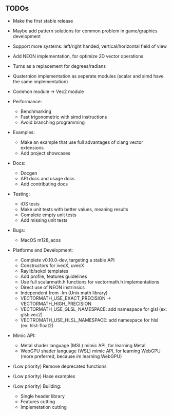 ## TODOs
- Make the first stable release
- Maybe add pattern solutions for common problem in game/graphics development
- Support more systems: left/right handed, vertical/horizontal field of view
- Add NEON implementation, for optimize 2D vector operations
- Turns as a replacement for degrees/radians
- Quaternion implementation as seperate modules (scalar and simd have the same implementation)
- Common module -> Vec2 module

- Performance:
    - Benchmarking
    - Fast trigonometric with simd instructions
    - Avoid branching programming

- Examples:
    - Make an example that use full advantages of clang vector extensions
    - Add project showcases

- Docs:
    - Docgen
    - API docs and usage docs
    - Add contributing docs

- Testing:
    - iOS tests
    - Make unit tests with better values, meaning results
    - Complete empty unit tests
    - Add missing unit tests

- Bugs:
    - MacOS m128_acos

- Platforms and Development:
    - Complete v0.10.0-dev, targeting a stable API
    - Constructors for ivecX, uvecX
    - Raylib/sokol templates
    - Add profile, features guidelines
    - Use full scalarmath.h functions for vectormath.h implementations
    - Direct use of NEON instrinsics
    - Independent from -lm (Unix math library)
    - VECTORMATH_USE_EXACT_PRECISION -> VECTORMATH_HIGH_PRECISION
    - VECTORMATH_USE_GLSL_NAMESPACE: add namespace for glsl (ex: glsl::vec2)
    - VECTROMATH_USE_HLSL_NAMESPACE: add namespace for hlsl (ex: hlsl::float2)

- Mimic API:
    - Metal shader language (MSL) mimic API, for learning Metal
    - WebGPU shader language (WSL) mimic API, for learning WebGPU (more preferred, because im learning WebGPU)

- (Low priority) Remove deprecated functions

- (Low priority) Haxe examples

- (Low priority) Building:
    - Single header library
    - Features cutting
    - Implemetation cutting